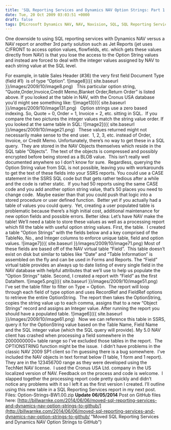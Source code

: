```yaml
---
title: 'SQL Reporting Services and Dynamics NAV Option Strings: Part 1'
date: Tue, 20 Oct 2009 03:03:51 +0000
draft: false
tags: [Microsoft Dynamics NAV, NAV, Navision, SQL, SQL Reporting Services, SSRS]
---
```


One downside to using SQL reporting services with Dynamics NAV versus a NAV report or another 3rd party solution such as Jet Reports (jet uses C/FRONT to access option values, flowfields, etc. which gets these values directly from NAV) is that you lose the access to the Option String values and instead are forced to deal with the integer values assigned by NAV to each string value at the SQL level.

For example, in table Sales Header (#36) the very first field Document Type (field #1)  is of type “Option”. ![image8]({{ site.baseurl }}/images/2009/10/image8.png)   This particular option string, “Quote,Order,Invoice,Credit Memo,Blanket Order,Return Order” is listed above. If you looked at the table in NAV, with the Cronus USA database you’d might see something like: ![image13]({{ site.baseurl }}/images/2009/10/image131.png)   Option strings use a zero based indexing. So, Quote = 0, Order = 1, Invoice = 2, etc. sitting in SQL.  If you compare the two pictures the integer values match the string value order. If you looked at the same table in SQL: ![image2]({{ site.baseurl }}/images/2009/10/image21.png)   These values returned might not necessarily make sense to the end user.  1, 2, 3, etc. instead of Order, Invoice, or Credit Memo. Unfortunately, there’s no way to get these in a SQL query.  They are stored in the NAV Objects themselves which reside in the SQL table “Objects”.  The text of the objects is compressed and possibly encrypted before being stored as a BLOB value.  This isn’t really well documented anywhere so I don’t know for sure.  Regardless, querying the Option String value from SQL is not possible, leaving you with workarounds to get the text of these fields into your SSRS reports. You could use a CASE statement in the SSRS SQL code but that gets rather tedious after a while and the code is rather static.  If you had 50 reports using the same CASE code and you add another option string value, that’s 50 places you need to change code.  Maybe easier than that you could push that logic into a stored procedure or user defined function.  Better yet if you actually had a table of values you could query.  Yet, creating a user populated table is problematic because there’s a high initial cost, additional maintenance for new option fields and possible errors. Better idea: Let’s have NAV make the table! We’ll need a table to store these values as well as a processing report which fill the table with useful option string values. First, the table.  I created a table “Option Strings” with the fields below and a key comprised of the TableNo, No., and Integer columns to enforce unique table, field and option values. ![image7]({{ site.baseurl }}/images/2009/10/image71.png) Most of these fields are based off of the NAV virtual table “Field”.  This table doesn’t exist on disk but similar to tables like “Date” and “Table Information” is assembled on the fly and can be used in Forms and Reports. The “Field” virtual table provides an always up to date listing of every single field in the NAV database with helpful attributes that we’ll use to help us populate the “Option Strings” table. Second, I created a report with “Field” as the first DataItem. ![image5.png]({{ site.baseurl }}/images/2009/10/image51.png)   I’ve set the table filter to filter on Type = Option.  The report will loop through each field of type option and uses RecordRef and FieldRef options to retrieve the entire OptionString.  The report then takes the OptionString, copies the string value up to each comma, assigns that to a new “Object Strings” record and assigns an Integer value. After running the report you should have a populated table. ![image6]({{ site.baseurl }}/images/2009/10/image61.png)   Now we can reference this table in SSRS, query it for the OptionString value based on the Table Name, Field Name and the SQL integer value (which the SQL query will provide). My 5.0 NAV client has crashed when processing a field somewhere in the 2000000000+ table range so I’ve excluded those tables in the report.  The OPTIONSTRING function might be the issue.  I didn’t have problems in the classic NAV 2009 SP1 client so I’m guessing there is a bug somewhere.  I’ve included the NAV objects in text format below (1 table, 1 form and 1 report).  They are in the 123456700 range as they were developed using the TechNet NAV license.  I used the Cronus USA Ltd. company in the US localized version of NAV. Feedback on the process and code is welcome.  I slapped together the processing report code pretty quickly and didn’t notice any problems with it so I left it as the first version I created. I’ll outline using this new table in a SQL Reporting Services report in my next post. Files: Option-Strings-BW1.00.zip **Update 06/05/2014** Post on GitHub files here: [http://billwarnke.com/2014/06/06/moved-sql-reporting-services-and-dynamics-nav-option-strings-to-github/](http://billwarnke.com/2014/06/06/moved-sql-reporting-services-and-dynamics-nav-option-strings-to-github/ "Moved SQL Reporting Services and Dynamics NAV Option Strings to GitHub")